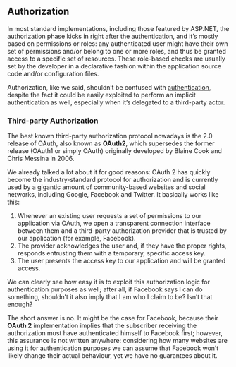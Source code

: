 ## Authorization

In most standard implementations, including those featured by ASP.NET, the authorization phase 
kicks in right after the authentication, and it’s mostly based on permissions or roles: any 
authenticated user might have their own set of permissions and/or belong to one or more roles, 
and thus be granted access to a specific set of resources. These role-based checks are usually 
set by the developer in a declarative fashion within the application source code and/or 
configuration files.

Authorization, like we said, shouldn’t be confused with [authentication](https://github.com/vgorbic1/Tutorials/blob/master/Security/authentication.md), despite the fact it could 
be easily exploited to perform an implicit authentication as well, especially when it’s delegated 
to a third-party actor.

### Third-party Authorization
The best known third-party authorization protocol nowadays is the 2.0 release of OAuth, also 
known as **OAuth2**, which supersedes the former release (OAuth1 or simply OAuth) originally 
developed by Blaine Cook and Chris Messina in 2006.

We already talked a lot about it for good reasons: OAuth 2 has quickly become the 
industry-standard protocol for authorization and is currently used by a gigantic amount of 
community-based websites and social networks, including Google, Facebook and Twitter. 
It basically works like this:
1. Whenever an existing user requests a set of permissions to our application via OAuth, 
we open a transparent connection interface between them and a third-party authorization 
provider that is trusted by our application (for example, Facebook).
2. The provider acknowledges the user and, if they have the proper rights, responds 
entrusting them with a temporary, specific access key.
3. The user presents the access key to our application and will be granted access.

We can clearly see how easy it is to exploit this authorization logic for authentication purposes as 
well; after all, if Facebook says I can do something, shouldn’t it also imply that I am who I claim 
to be? Isn’t that enough?

The short answer is no. It might be the case for Facebook, because their **OAuth 2** implementation 
implies that the subscriber receiving the authorization must have authenticated himself to 
Facebook first; however, this assurance is not written anywhere: considering how many websites 
are using it for authentication purposes we can assume that Facebook won’t likely change their 
actual behaviour, yet we have no guarantees about it.

